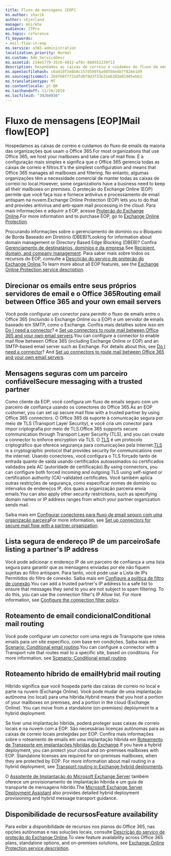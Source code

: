 ```yaml
---
title: Fluxo de mensagens [EOP]
ms.author: sharik
author: skjerland
manager: mnirkhe
audience: ITPro
ms.topic: reference
f1_keywords:
- mail-flow-in-eop
ms.service: o365-administration
localization_priority: Normal
ms.custom: Adm_ServiceDesc
ms.assetid: 214e5779-35c6-4912-af0c-8b0552239f13
description: Hospedamos as caixas de correio e cuidamos do fluxo de emails da maioria das organizações que usam o Office 365. É a configuração mais simples e significa que o Office 365 gerencia todas as caixas de correio e filtros. No entanto, algumas organizações têm a necessidade comercial de manter todas as caixas de correio no local. O proteção do Exchange Online (EOP) permite que você faça isso e fornece antivírus e processamento de email antispam na nuvem.
ms.openlocfilehash: c6a41df3e8b8c157d599f6a9d55be4b7f826e1d9
ms.sourcegitcommit: 2b9f68f7731dfd6f9d3f33e31e6303e81985ebb2
ms.translationtype: MT
ms.contentlocale: pt-BR
ms.lasthandoff: 11/26/2019
ms.locfileid: "39260936"
---
```

# <a name="mail-floweop"></a><span data-ttu-id="8f87a-106">Fluxo de mensagens [EOP]</span><span class="sxs-lookup"><span data-stu-id="8f87a-106">Mail flow[EOP]</span></span>

<span data-ttu-id="8f87a-107">Hospedamos as caixas de correio e cuidamos do fluxo de emails da maioria das organizações que usam o Office 365.</span><span class="sxs-lookup"><span data-stu-id="8f87a-107">For most organizations that use Office 365, we host your mailboxes and take care of mail flow.</span></span> <span data-ttu-id="8f87a-108">É a configuração mais simples e significa que o Office 365 gerencia todas as caixas de correio e filtros.</span><span class="sxs-lookup"><span data-stu-id="8f87a-108">It's the simplest configuration and means that Office 365 manages all mailboxes and filtering.</span></span> <span data-ttu-id="8f87a-109">No entanto, algumas organizações têm a necessidade comercial de manter todas as caixas de correio no local.</span><span class="sxs-lookup"><span data-stu-id="8f87a-109">However, some organizations have a business need to keep all their mailboxes on premises.</span></span> <span data-ttu-id="8f87a-110">O proteção do Exchange Online (EOP) permite que você faça isso e fornece antivírus e processamento de email antispam na nuvem.</span><span class="sxs-lookup"><span data-stu-id="8f87a-110">Exchange Online Protection (EOP) lets you to do that and provides antivirus and anti-spam mail processing in the cloud.</span></span> <span data-ttu-id="8f87a-111">Para mais informações e adquirir a EOP, acesse [Proteção do Exchange Online](https://products.office.com/exchange/exchange-email-security-spam-protection).</span><span class="sxs-lookup"><span data-stu-id="8f87a-111">For more information and to purchase EOP, go to [Exchange Online Protection](https://products.office.com/exchange/exchange-email-security-spam-protection).</span></span>
  
<span data-ttu-id="8f87a-112">Procurando informações sobre o gerenciamento de domínio ou o Bloqueio de Borda Baseado em Diretório (DBEB)?</span><span class="sxs-lookup"><span data-stu-id="8f87a-112">Looking for information about domain management or Directory Based Edge Blocking (DBEB)?</span></span> <span data-ttu-id="8f87a-113">Confira [Gerenciamento de destinatários, domínios e da empresa](recipient-domain-and-company-management.md).</span><span class="sxs-lookup"><span data-stu-id="8f87a-113">See [Recipient, domain, and company management](recipient-domain-and-company-management.md).</span></span> <span data-ttu-id="8f87a-114">Para saber mais sobre todos os recursos do EOP, consulte a [Descrição do serviço de proteção do Exchange Online](exchange-online-protection-service-description.md).</span><span class="sxs-lookup"><span data-stu-id="8f87a-114">To learn more about all EOP features, see the [Exchange Online Protection service description](exchange-online-protection-service-description.md).</span></span>
  
## <a name="routing-email-between-office-365-and-your-own-email-servers"></a><span data-ttu-id="8f87a-115">Direcionar os emails entre seus próprios servidores de email e o Office 365</span><span class="sxs-lookup"><span data-stu-id="8f87a-115">Routing email between Office 365 and your own email servers</span></span>

<span data-ttu-id="8f87a-p104">Você pode configurar um conector para permitir o fluxo de emails entre o Office 365 (incluindo o Exchange Online ou a EOP) e um servidor de emails baseado em SMTP, como o Exchange. Confira mais detalhes sobre isso em [Do I need a connector](https://docs.microsoft.com/exchange/mail-flow-best-practices/use-connectors-to-configure-mail-flow/do-i-need-to-create-a-connector)? e [Set up connectors to route mail between Office 365 and your own email servers](https://docs.microsoft.com/exchange/mail-flow-best-practices/use-connectors-to-configure-mail-flow/set-up-connectors-to-route-mail).</span><span class="sxs-lookup"><span data-stu-id="8f87a-p104">You can configure a connector to enable mail flow between Office 365 (including Exchange Online or EOP) and an SMTP-based email server such as Exchange. For details about this, see [Do I need a connector](https://docs.microsoft.com/exchange/mail-flow-best-practices/use-connectors-to-configure-mail-flow/do-i-need-to-create-a-connector)? And [Set up connectors to route mail between Office 365 and your own email servers](https://docs.microsoft.com/exchange/mail-flow-best-practices/use-connectors-to-configure-mail-flow/set-up-connectors-to-route-mail).</span></span>
  
## <a name="secure-messaging-with-a-trusted-partner"></a><span data-ttu-id="8f87a-119">Mensagens seguras com um parceiro confiável</span><span class="sxs-lookup"><span data-stu-id="8f87a-119">Secure messaging with a trusted partner</span></span>

<span data-ttu-id="8f87a-120">Como cliente da EOP, você configura um fluxo de emails seguro com um parceiro de confiança usando os conectores do Office 365.</span><span class="sxs-lookup"><span data-stu-id="8f87a-120">As an EOP customer, you can set up secure mail flow with a trusted partner by using Office 365 connectors.</span></span> <span data-ttu-id="8f87a-121">O Office 365 dá suporte à comunicação segura por meio de TLS (Transport Layer Security), e você cria um conector para impor criptografia por meio de TLS.</span><span class="sxs-lookup"><span data-stu-id="8f87a-121">Office 365 supports secure communication through Transport Layer Security (TLS), and you can create a connector to enforce encryption via TLS.</span></span> <span data-ttu-id="8f87a-122">O [TLS](https://docs.microsoft.com/microsoft-365/compliance/exchange-online-uses-tls-to-secure-email-connections) é um protocolo criptográfico que oferece segurança para comunicações pela Internet.</span><span class="sxs-lookup"><span data-stu-id="8f87a-122">[TLS](https://docs.microsoft.com/microsoft-365/compliance/exchange-online-uses-tls-to-secure-email-connections) is a cryptographic protocol that provides security for communications over the internet.</span></span> <span data-ttu-id="8f87a-123">Usando conectores, você configura o TLS forçado tanto de entrada quanto de saída usando certificados autoassinados ou certificados validados pela AC (autoridade de certificação).</span><span class="sxs-lookup"><span data-stu-id="8f87a-123">By using connectors, you can configure both forced incoming and outgoing TLS using self-signed or certification authority (CA)-validated certificates.</span></span> <span data-ttu-id="8f87a-124">Você também aplica outras restrições de segurança, como especificar nomes de domínio ou intervalos de endereços IP, dos quais a organização parceira envia emails.</span><span class="sxs-lookup"><span data-stu-id="8f87a-124">You can also apply other security restrictions, such as specifying domain names or IP address ranges from which your partner organization sends mail.</span></span> 
  
<span data-ttu-id="8f87a-125">Saiba mais em [Configurar conectores para fluxo de email seguro com uma organização parceira](https://docs.microsoft.com/exchange/mail-flow-best-practices/use-connectors-to-configure-mail-flow/set-up-connectors-for-secure-mail-flow-with-a-partner)</span><span class="sxs-lookup"><span data-stu-id="8f87a-125">For more information, see [Set up connectors for secure mail flow with a partner organization](https://docs.microsoft.com/exchange/mail-flow-best-practices/use-connectors-to-configure-mail-flow/set-up-connectors-for-secure-mail-flow-with-a-partner).</span></span>
  
## <a name="safe-listing-a-partners-ip-address"></a><span data-ttu-id="8f87a-126">Lista segura de endereço IP de um parceiro</span><span class="sxs-lookup"><span data-stu-id="8f87a-126">Safe listing a partner's IP address</span></span>

<span data-ttu-id="8f87a-p106">Você pode adicionar o endereço IP de um parceiro de confiança a uma lista segura para garantir que as mensagens enviadas por ele não fiquem sujeitas ao filtro antispam. Para tanto, você pode usar a Lista de IPs Permitidos do filtro de conexão. Saiba mais em [Configure a política de filtro de conexão](https://go.microsoft.com/fwlink/p/?LinkID=287108).</span><span class="sxs-lookup"><span data-stu-id="8f87a-p106">You can add a trusted partner's IP address to a safe list to ensure that messages they send to you are not subject to spam filtering. To do this, you can use the connection filter's IP Allow list. For more information, see [Configure the connection filter policy](https://go.microsoft.com/fwlink/p/?LinkID=287108).</span></span>
  
## <a name="conditional-mail-routing"></a><span data-ttu-id="8f87a-130">Roteamento de email condicional</span><span class="sxs-lookup"><span data-stu-id="8f87a-130">Conditional mail routing</span></span>

<span data-ttu-id="8f87a-p107">Você pode configurar um conector com uma regra de Transporte que roteia emails para um site específico, com base em condições. Saiba mais em [Scenario: Conditional email routing](https://docs.microsoft.com/exchange/mail-flow-best-practices/use-connectors-to-configure-mail-flow/conditional-mail-routing).</span><span class="sxs-lookup"><span data-stu-id="8f87a-p107">You can configure a connector with a Transport rule that routes mail to a specific site, based on conditions. For more information, see [Scenario: Conditional email routing](https://docs.microsoft.com/exchange/mail-flow-best-practices/use-connectors-to-configure-mail-flow/conditional-mail-routing).</span></span>
  
## <a name="hybrid-mail-routing"></a><span data-ttu-id="8f87a-133">Roteamento híbrido de email</span><span class="sxs-lookup"><span data-stu-id="8f87a-133">Hybrid mail routing</span></span>

<span data-ttu-id="8f87a-p108">Híbrido significa que você hospeda parte das caixas de correio no local e parte na nuvem (Exchange Online). Você pode mudar de uma implantação autônoma (no local) para uma híbrida.</span><span class="sxs-lookup"><span data-stu-id="8f87a-p108">Hybrid means that you host a portion of your mailboxes on premises, and a portion in the cloud (Exchange Online). You can move from a standalone (on-premises) deployment to a hybrid deployment.</span></span>
  
<span data-ttu-id="8f87a-p109">Se tiver uma implantação híbrida, poderá proteger suas caixas de correio locais e na nuvem com a EOP. São necessárias licenças autônomas para as caixas de correio locais protegidas por EOP. Confira mais informações sobre o roteamento de emails em uma implantação híbrida em [Roteamento de Transporte em implantações híbridas do Exchange](https://go.microsoft.com/fwlink/p/?LinkId=271757).</span><span class="sxs-lookup"><span data-stu-id="8f87a-p109">If you have a hybrid deployment, you can protect your cloud and on-premises mailboxes with EOP. Standalone licenses are required for on-premises mailboxes, when they are protected by EOP. For more information about mail routing in a hybrid deployment, see [Transport routing in Exchange hybrid deployments](https://go.microsoft.com/fwlink/p/?LinkId=271757).</span></span>
  
<span data-ttu-id="8f87a-139">O [Assistente de Implantação do Microsoft Exchange Server](https://go.microsoft.com/fwlink/p/?LinkId=287036) também oferece um provisionamento de implantação híbrida e um guia de transporte de mensagens híbrido.</span><span class="sxs-lookup"><span data-stu-id="8f87a-139">The [Microsoft Exchange Server Deployment Assistant](https://go.microsoft.com/fwlink/p/?LinkId=287036) also provides detailed hybrid deployment provisioning and hybrid message transport guidance.</span></span> 
  
## <a name="feature-availability"></a><span data-ttu-id="8f87a-140">Disponibilidade de recursos</span><span class="sxs-lookup"><span data-stu-id="8f87a-140">Feature availability</span></span>

<span data-ttu-id="8f87a-141">Para exibir a disponibilidade de recursos nos planos do Office 365, nas opções autônomas e nas soluções locais, consulte [Descrição do serviço de proteção do Exchange Online](exchange-online-protection-service-description.md).</span><span class="sxs-lookup"><span data-stu-id="8f87a-141">To view feature availability across Office 365 plans, standalone options, and on-premises solutions, see [Exchange Online Protection service description](exchange-online-protection-service-description.md).</span></span>
